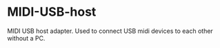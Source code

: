 # MIDI-USB-host
MIDI USB host adapter. Used to connect USB midi devices to each other without a PC.
